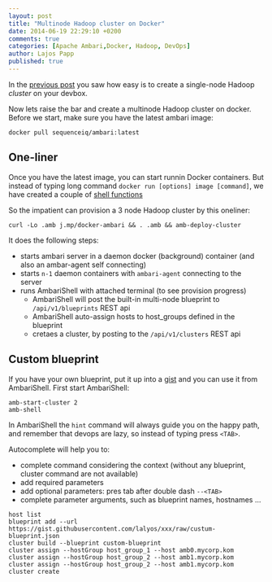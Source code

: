 ```yaml
---
layout: post
title: "Multinode Hadoop cluster on Docker"
date: 2014-06-19 22:29:10 +0200
comments: true
categories: [Apache Ambari,Docker, Hadoop, DevOps]
author: Lajos Papp
published: true
---
```


In the [previous post](http://blog.sequenceiq.com/blog/2014/06/17/ambari-cluster-on-docker/)
you saw how easy is to create a single-node Hadoop *cluster* on your devbox.

Now lets raise the bar and create a multinode Hadoop cluster on docker. Before we
start, make sure you have the latest ambari image:

```
docker pull sequenceiq/ambari:latest
```

## One-liner

Once you have the latest image, you can start runnin Docker containers.
But instead of typing long command `docker run [options] image [command]`,
we have created a couple of [shell functions](https://github.com/sequenceiq/docker-ambari/blob/master/ambari-functions)

So the impatient can provision a 3 node Hadoop cluster by this oneliner:
```
curl -Lo .amb j.mp/docker-ambari && . .amb && amb-deploy-cluster
```

<!-- more -->

It does the following steps:

- starts ambari server in a daemon docker (background) container (and also an ambar-agent self connecting)
- starts `n-1` daemon containers with `ambari-agent` connecting to the server
- runs AmbariShell with attached terminal (to see provision progress)
  - AmbariShell will post the built-in multi-node blueprint to `/api/v1/blueprints` REST api
  - AmbariShell auto-assign hosts to host_groups defined in the blueprint
  - cretaes a cluster, by posting to the `/api/v1/clusters` REST api

## Custom blueprint

If you have your own blueprint, put it up into a [gist](https://gist.github.com/)
and you can use it from AmbariShell. First start AmbariShell:
```
amb-start-cluster 2
amb-shell
```

In AmbariShell the `hint` command will always guide you on the happy path,
and remember that devops are lazy, so instead of typing press `<TAB>`.

Autocomplete will help you to:
 - complete command considering the context (without any blueprint, cluster command are not available)
 - add required parameters
 - add optional parameters: pres tab after double dash `--<TAB>`
 - complete parameter arguments, such as blueprint names, hostnames ...

```
host list
blueprint add --url https://gist.githubusercontent.com/lalyos/xxx/raw/custum-blueprint.json
cluster build --blueprint custom-blueprint
cluster assign --hostGroup host_group_1 --host amb0.mycorp.kom
cluster assign --hostGroup host_group_2 --host amb1.mycorp.kom
cluster assign --hostGroup host_group_2 --host amb1.mycorp.kom
cluster create
```
